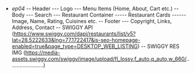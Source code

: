 - *ep04*
-- Header
--- Logo
--- Menu Items (Home, About, Cart etc.)
-- Body
--- Search
--- Restaurant Container
----- Restaurant Cards
------ Image, Name, Rating, Cuisines etc.
-- Footer
--- Copyright, Links, Address, Contact
-- SWIGGY API (https://www.swiggy.com/dapi/restaurants/list/v5?lat=28.5222633&lng=77.1722417&is-seo-homepage-enabled=true&page_type=DESKTOP_WEB_LISTING)
-- SWIGGY RES IMG (https://media-assets.swiggy.com/swiggy/image/upload/fl_lossy,f_auto,q_auto,w_660/.......................)